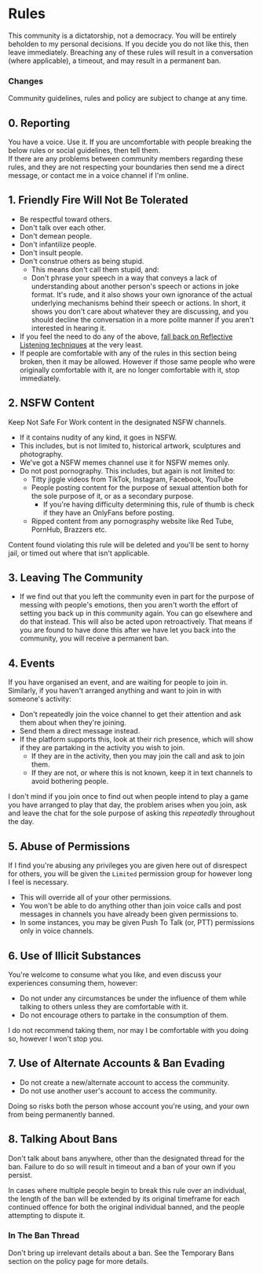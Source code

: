 # Rules
This community is a dictatorship, not a democracy. You will be entirely beholden to my personal decisions. If you decide you do not like this, then leave immediately.
Breaching any of these rules will result in a conversation (where applicable), a timeout, and may result in a permanent ban.

### Changes
Community guidelines, rules and policy are subject to change at any time.

## 0. Reporting
You have a voice. Use it. If you are uncomfortable with people breaking the below rules or social guidelines, then tell them.  
If there are any problems between community members regarding these rules, and they are not respecting your boundaries then send me a direct message, or contact me in a voice channel if I'm online.

## 1. Friendly Fire Will Not Be Tolerated
 - Be respectful toward others.
 - Don't talk over each other.
 - Don't demean people.
 - Don't infantilize people.
 - Don't insult people.
 - Don't construe others as being stupid.
   - This means don't call them stupid, and:
   - Don't phrase your speech in a way that conveys a lack of understanding about another person's speech or actions in joke format. It's rude, and it also shows your own ignorance of the actual underlying mechanisms behind their speech or actions. In short, it shows you don't care about whatever they are discussing, and you should decline the conversation in a more polite manner if you aren't interested in hearing it.
 - If you feel the need to do any of the above, [fall back on Reflective Listening techniques](https://www.youtube.com/watch?v=tIATzLf-y04) at the very least.
 - If people are comfortable with any of the rules in this section being broken, then it may be allowed. However if those same people who were originally comfortable with it, are no longer comfortable with it, stop immediately.

## 2. NSFW Content
Keep Not Safe For Work content in the designated NSFW channels.
 - If it contains nudity of any kind, it goes in NSFW.
 - This includes, but is not limited to, historical artwork, sculptures and photography.
 - We've got a NSFW memes channel use it for NSFW memes only.
 - Do not post pornography. This includes, but again is not limited to:
   - Titty jiggle videos from TikTok, Instagram, Facebook, YouTube
   - People posting content for the purpose of sexual attention both for the sole purpose of it, or as a secondary purpose.
     - If you're having difficulty determining this, rule of thumb is check if they have an OnlyFans before posting.
   - Ripped content from any pornograsphy website like Red Tube, PornHub, Brazzers etc.

Content found violating this rule will be deleted and you'll be sent to horny jail, or timed out where that isn't applicable.

## 3. Leaving The Community
- If we find out that you left the community even in part for the purpose of messing with people's emotions, then you aren't worth the effort of setting you back up in this community again. You can go elsewhere and do that instead. This will also be acted upon retroactively. That means if you are found to have done this after we have let you back into the community, you will receive a permanent ban.

## 4. Events
If you have organised an event, and are waiting for people to join in. Similarly, if you haven't arranged anything and want to join in with someone's activity:
- Don't repeatedly join the voice channel to get their attention and ask them about when they're joining.
- Send them a direct message instead.
- If the platform supports this, look at their rich presence, which will show if they are partaking in the activity you wish to join.
  - If they are in the activity, then you may join the call and ask to join them.
  - If they are not, or where this is not known, keep it in text channels to avoid bothering people.

I don't mind if you join once to find out when people intend to play a game you have arranged to play that day, the problem arises when you join, ask and leave the chat for the sole purpose of asking this *repeatedly* throughout the day.

## 5. Abuse of Permissions
If I find you're abusing any privileges you are given here out of disrespect for others, you will be given the `Limited` permission group for however long I feel is necessary.
 - This will override all of your other permissions.
 - You won't be able to do anything other than join voice calls and post messages in channels you have already been given permissions to.
 - In some instances, you may be given Push To Talk (or, PTT) permissions only in voice channels.

## 6. Use of Illicit Substances
You're welcome to consume what you like, and even discuss your experiences consuming them, however:
- Do not under any circumstances be under the influence of them while talking to others unless they are comfortable with it.
- Do not encourage others to partake in the consumption of them.

I do not recommend taking them, nor may I be comfortable with you doing so, however I won't stop you.

## 7. Use of Alternate Accounts & Ban Evading
- Do not create a new/alternate account to access the community.
- Do not use another user's account to access the community.

Doing so risks both the person whose account you're using, and your own from being permanently banned.

## 8. Talking About Bans
Don't talk about bans anywhere, other than the designated thread for the ban. Failure to do so will result in timeout and a ban of your own if you persist.

In cases where multiple people begin to break this rule over an individual, the length of the ban will be extended by its original timeframe for each continued offence for both the original individual banned, and the people attempting to dispute it.

### In The Ban Thread
Don't bring up irrelevant details about a ban. See the Temporary Bans section on the policy page for more details.
